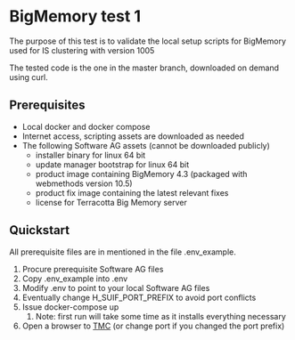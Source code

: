 # BigMemory test 1

The purpose of this test is to validate the local setup scripts for BigMemory used for IS clustering with version 1005

The tested code is the one in the master branch, downloaded on demand using curl.

## Prerequisites

- Local docker and docker compose
- Internet access, scripting assets are downloaded as needed
- The following Software AG assets (cannot be downloaded publicly)
  - installer binary for linux 64 bit
  - update manager bootstrap for linux 64 bit
  - product image containing BigMemory 4.3 (packaged with webmethods version 10.5)
  - product fix image containing the latest relevant fixes
  - license for Terracotta Big Memory server

## Quickstart

All prerequisite files are in mentioned in the file .env_example.

1. Procure prerequisite Software AG files
2. Copy .env_example into .env
3. Modify .env to point to your local Software AG files
4. Eventually change H_SUIF_PORT_PREFIX to avoid port conflicts
5. Issue docker-compose up
   1. Note: first run will take some time as it installs everything necessary
6. Open a browser to [TMC](http://localhost:47140) (or change port if you changed the port prefix)
